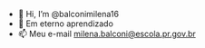 - 👋 Hi, I’m @balconimilena16
- 🌱 Em eterno aprendizado
- 📫 Meu e-mail milena.balconi@escola.pr.gov.br

<!---
balconimilena16/balconimilena16 is a ✨ special ✨ repository because its `README.md` (this file) appears on your GitHub profile.
You can click the Preview link to take a look at your changes.
--->
